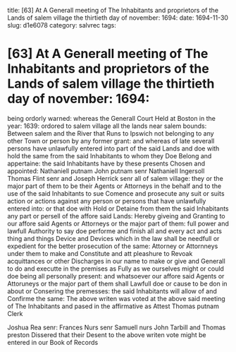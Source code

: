 title: [63] At A Generall meeting of The Inhabitants and proprietors of the Lands of salem village the thirtieth day of november: 1694:
date: 1694-11-30
slug: d1e6078
category: salvrec
tags: 


<div markdown class="doc" id="d1e6078">


# [63] At A Generall meeting of The Inhabitants and proprietors of the Lands of salem village the thirtieth day of november: 1694: 

being ordorly warned: whereas the Generall Court Held at Boston in the year: 1639: ordored to salem village all the lands near salem bounds: Between salem and the River that Runs to Ipswich not belonging to any other Town or person by any former grant: and whereas of late severall persons have unlawfully entered into part of the said Lands and doe with hold the same from the said Inhabitants to whom they Doe Belong and appertaine: the said Inhabitants have by these presents Chosen and appointed: Nathaniell putnam John putnam senr Nathaniell Ingersoll Thomas Flint senr and Joseph Herrick senr all of salem village: they or the major part of them to be their Agents or Attorneys in the behalf and to the use of the said Inhabitants to sue Comence and prosecute any suit or suits action or actions against any person or persons that have unlawfully entered into: or that doe with Hold or Detaine from them the said Inhabitants any part or persell of the affore said Lands: Hereby giveing and Granting to our affore said Agents or Attorneys or the major part of them: full power and lawfull Authority to say doe performe and finish all and every act and acts thing and things Device and Devices which in the law shall be needfull or expedient for the better prosecution of the same: Attorney or Attornneys under them to make and Constitute and att pleashure to Revoak acquittances or other Discharges in our name to make or give and Generall to do and executte in the premises as Fully as we ourselves might or could doe being all personally present: and whatsoever our affore said Agents or Attoruneys or the major part of them shall Lawfull doe or cause to be don in about or Consering the premesses: the said Inhabitants will allow of and Confirme the same: The above writen was voted at the above said meeting of The Inhabitants and pased in the affirmative as Attest Thomas putnam Clerk

Joshua Rea senr: Frances Nurs senr Samuell nurs John Tarbill and Thomas preston Dissered that their Desent to the above writen vote might be entered in our Book of Records
</div>